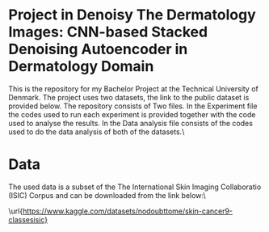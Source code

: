 # Project in Denoisy The Dermatology Images: CNN-based Stacked Denoising Autoencoder in Dermatology Domain

This is the repository for my Bachelor Project at the Technical University of Denmark. The project uses two datasets, the link to the public dataset is provided below. The repository consists of Two files. In the Experiment file the codes used to run each experiment is provided together with the code used to analyse the results. In the Data analysis file consists of the codes used to do the data analysis of both of the datasets.\\

# Data

The used data is a subset of the The International Skin Imaging Collaboratio (ISIC) Corpus and can be downloaded from the link below:\\ 

\url{https://www.kaggle.com/datasets/nodoubttome/skin-cancer9-classesisic}


